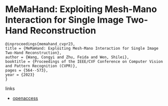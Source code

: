 # MeMaHand: Exploiting Mesh-Mano Interaction for Single Image Two-Hand Reconstruction

```
@inproceedings{memahand_cvpr23,
title = {MeMaHand: Exploiting Mesh-Mano Interaction for Single Image Two-Hand Reconstruction},
author = {Wang, Congyi and Zhu, Feida and Wen, Shilei},
booktitle = {Proceedings of the IEEE/CVF Conference on Computer Vision and Pattern Recognition (CVPR)},
pages = {564--573},
year = {2023}
}
```

links
- [openaccess](http://openaccess.thecvf.com//content/CVPR2023/html/Wang_MeMaHand_Exploiting_Mesh-Mano_Interaction_for_Single_Image_Two-Hand_Reconstruction_CVPR_2023_paper.html)
